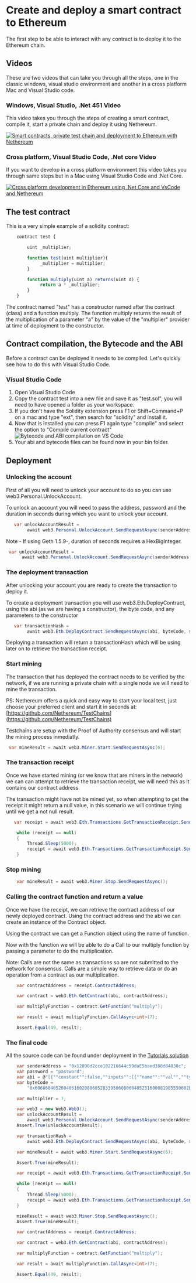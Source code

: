 
# Create and deploy a smart contract to Ethereum

The first step to be able to interact with any contract is to deploy it to the Ethereum chain.

## Videos

These are two videos that can take you through all the steps, one in the classic windows, visual studio environment and another in a cross platform Mac and Visual Studio code.

### Windows, Visual Studio, .Net 451 Video
This video takes you through the steps of creating a smart contract, compile it, start a private chain and deploy it using Nethereum.

[![Smart contracts, private test chain and deployment to Ethereum with Nethereum](http://img.youtube.com/vi/4t5Z3eX59k4/0.jpg)](http://www.youtube.com/watch?v=4t5Z3eX59k4 "Smart contracts, private test chain and deployment to Ethereum with Nethereum")

### Cross platform, Visual Studio Code, .Net core Video

If you want to develop in a cross platform environment this video takes you through same steps but in a Mac using Visual Studio Code and .Net Core.

[![Cross platform development in Ethereum using .Net Core and VsCode and Nethereum](http://img.youtube.com/vi/M1qKcJyQcMY/0.jpg)](http://www.youtube.com/watch?v=M1qKcJyQcMY "Cross platform development in Ethereum using .Net Core and VsCode and Nethereum")

## The test contract
This is a very simple example of a solidity contract:

```javascript
    contract test {

        uint _multiplier;

        function test(uint multiplier){
             _multiplier = multiplier;
        }

        function multiply(uint a) returns(uint d) {
             return a * _multiplier;
        }
    }
```

The contract named "test" has a  constructor named after the contract (class) and a function multiply.
The function multiply returns the result of the multiplication of a parameter "a" by the value of the "multiplier" provider at time of deployment to the constructor.

## Contract compilation, the Bytecode and the ABI
Before a contract can be deployed it needs to be compiled. Let's quickly see how to do this with Visual Studio Code.

### Visual Studio Code

1. Open Visual Studio Code
2. Copy the contract test into a new file and save it as "test.sol", you will need to have opened a folder as your workspace.
3. If you don't have the Solidity extension press F1 or Shift+Command+P on a mac and type "ext", then search for "solidity" and install it.
4. Now that is installed you can press F1 again type "compile" and select the option to "Compile current contract"
![Bytecode and ABI compilation on VS Code](screenshots/how-to-use-console-generator1.gif)
5. Your abi and bytecode files can be found now in your bin folder.

## Deployment

### Unlocking the account
First of all you will need to unlock your account to do so you can use web3.Personal.UnlockAccount.

To unlock an account you will need to pass the address, password and the duration in seconds during which you want to unlock your account.

```csharp
   var unlockAccountResult =
        await web3.Personal.UnlockAccount.SendRequestAsync(senderAddress, password, 120);
  ```
 Note - If using Geth 1.5.9-, duration of seconds requires a HexBigInteger.
  ```csharp
   var unlockAccountResult =
        await web3.Personal.UnlockAccount.SendRequestAsync(senderAddress, password, new HexBigInteger(120));
  ```

### The deployment transaction
After unlocking your account you are ready to create the transaction to deploy it.

To create a deployment transaction you will use web3.Eth.DeployContract, using the abi (as we are having a constructor), the byte code, and any parameters to the constructor

```csharp
   var transactionHash =
        await web3.Eth.DeployContract.SendRequestAsync(abi, byteCode, senderAddress, multiplier);
```

Deploying a transaction will return a transactionHash which will be using later on to retrieve the transaction receipt.

### Start mining

The transaction that has deployed the contract needs to be verified by the network, if we are running a private chain with a single node we will need to mine the transaction.

PS: Nethereum offers a quick and easy way to start your local test, just choose your preferred client and start it in seconds at: [https://github.com/Nethereum/TestChains](https://github.com/Nethereum/TestChains)

Testchains are setup with the Proof of Authority consensus and will start the mining process inmediatly.

```csharp
 var mineResult = await web3.Miner.Start.SendRequestAsync(6);
```

### The transaction receipt
Once we have started mining (or we know that are miners in the network) we can can attempt to retrieve the transaction receipt, we will need this as it contains our contract address.

The transaction might have not be mined yet, so when attempting to get the receipt it might return a null value, in this scenario we will continue trying until we get a not null result.

```csharp
   var receipt = await web3.Eth.Transactions.GetTransactionReceipt.SendRequestAsync(transactionHash);

    while (receipt == null)
    {
        Thread.Sleep(5000);
        receipt = await web3.Eth.Transactions.GetTransactionReceipt.SendRequestAsync(transactionHash);
    }
```

### Stop mining

```csharp
    var mineResult = await web3.Miner.Stop.SendRequestAsync();
```

### Calling the contract function and return a value
Once we have the receipt, we can retrieve the contract address of our newly deployed contract. Using the contract address and the abi we can create an instance of the Contract object.

Using the contract we can get a Function object using the name of function.

Now with the function we will be able to do a Call to our multiply function by passing a parameter to do the multiplication.

Note: Calls are not the same as transactions so are not submitted to the network for consensus. Calls are a simple way to retrieve data or do an operation from a contract as our multiplication.

```csharp
    var contractAddress = receipt.ContractAddress;

    var contract = web3.Eth.GetContract(abi, contractAddress);

    var multiplyFunction = contract.GetFunction("multiply");

    var result = await multiplyFunction.CallAsync<int>(7);

    Assert.Equal(49, result);
```

### The final code

All the source code can be found under deployment in the [Tutorials solution](https://github.com/Nethereum/Nethereum/tree/master/src/Nethereum.Tutorials)

```csharp
    var senderAddress = "0x12890d2cce102216644c59daE5baed380d84830c";
    var password = "password";
    var abi = @"[{""constant"":false,""inputs"":[{""name"":""val"",""type"":""int256""}],""name"":""multiply"",""outputs"":[{""name"":""d"",""type"":""int256""}],""type"":""function""},{""inputs"":[{""name"":""multiplier"",""type"":""int256""}],""type"":""constructor""}]";
    var byteCode =
        "0x60606040526040516020806052833950608060405251600081905550602b8060276000396000f3606060405260e060020a60003504631df4f1448114601a575b005b600054600435026060908152602090f3";

    var multiplier = 7;

    var web3 = new Web3.Web3();
    var unlockAccountResult =
        await web3.Personal.UnlockAccount.SendRequestAsync(senderAddress, password, 120);
    Assert.True(unlockAccountResult);

    var transactionHash =
        await web3.Eth.DeployContract.SendRequestAsync(abi, byteCode, senderAddress, multiplier);

    var mineResult = await web3.Miner.Start.SendRequestAsync(6);

    Assert.True(mineResult);

    var receipt = await web3.Eth.Transactions.GetTransactionReceipt.SendRequestAsync(transactionHash);

    while (receipt == null)
    {
        Thread.Sleep(5000);
        receipt = await web3.Eth.Transactions.GetTransactionReceipt.SendRequestAsync(transactionHash);
    }

    mineResult = await web3.Miner.Stop.SendRequestAsync();
    Assert.True(mineResult);

    var contractAddress = receipt.ContractAddress;

    var contract = web3.Eth.GetContract(abi, contractAddress);

    var multiplyFunction = contract.GetFunction("multiply");

    var result = await multiplyFunction.CallAsync<int>(7);

    Assert.Equal(49, result);

```
